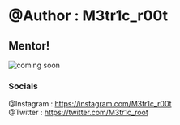 # @Author : M3tr1c_r00t
## Mentor!

![coming soon](https://user-images.githubusercontent.com/99975622/207158875-b98210db-84b5-42f7-b164-e91ae9e57067.png)

### Socials
@Instagram : https://instagram.com/M3tr1c_r00t
<br>@Twitter : https://twitter.com/M3tr1c_root

